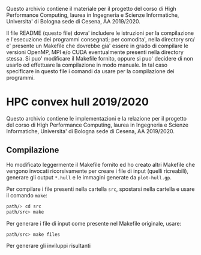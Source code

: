 Questo archivio contiene il materiale per il progetto del corso di
High Performance Computing, laurea in Ingegneria e Scienze
Informatiche, Universita' di Bologna sede di Cesena, AA 2019/2020.

Il file README (questo file) dovra' includere le istruzioni per la
compilazione e l'esecuzione dei programmi consegnati; per comodita',
nella directory src/ e' presente un Makefile che dovrebbe gia' essere
in grado di compilare le versioni OpenMP, MPI e/o CUDA eventualmente
presenti nella directory stessa. Si puo' modificare il Makefile
fornito, oppure si puo' decidere di non usarlo ed effettuare la
compilazione in modo manuale. In tal caso specificare in questo file i
comandi da usare per la compilazione dei programmi.

# HPC convex hull 2019/2020

Questo archivio contiene le implementazioni e la relazione per il progetto 
del corso di High Performance Computing, laurea in Ingegneria e Scienze
Informatiche, Universita' di Bologna sede di Cesena, AA 2019/2020.

## Compilazione

Ho modificato leggermente il Makefile fornito ed ho creato altri Makefile che
vengono invocati ricorsivamente per creare i file di input (quelli ricreabili),
generare gli output `*.hull` e le immagini generate da `plot-hull.gp`.

Per compilare i file presenti nella cartella `src`, spostarsi nella cartella e
usare il comando `make`:
```sh
path/> cd src
path/src> make
```

Per generare i file di input come presente nel Makefile originale, usare:
```sh
path/src> make files
```

Per generare gli inviluppi risultanti 




